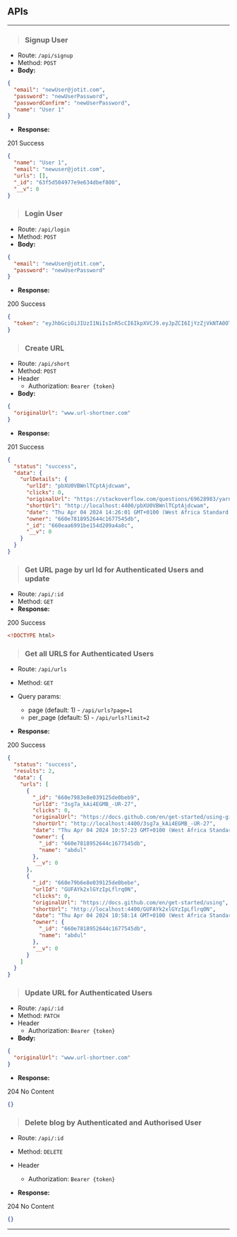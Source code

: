 ## APIs

---

> ### Signup User

- Route: `/api/signup`
- Method: `POST`
- **Body:**

```json
{
  "email": "newUser@jotit.com",
  "password": "newUserPassword",
  "passwordConfirm": "newUserPassword",
  "name": "User 1"
}
```

- **Response:**

201 Success

```json
{
  "name": "User 1",
  "email": "newuser@jotit.com",
  "urls": [],
  "_id": "63f5d504977e9e634dbef800",
  "__v": 0
}
```

> ### Login User

- Route: `/api/login`
- Method: `POST`
- **Body:**

```json
{
  "email": "newUser@jotit.com",
  "password": "newUserPassword"
}
```

- **Response:**

200 Success

```json
{
  "token": "eyJhbGciOiJIUzI1NiIsInR5cCI6IkpXVCJ9.eyJpZCI6IjYzZjVkNTA0OTc3ZTllNjM0ZGJlZjgwMCIsImVtYWlsIjoibmV3VXNlckBqb3RpdC5jb20iLCJpYXQiOjE2NzcwNTU1MzEsImV4cCI6MTY3NzA2MjczMX0.pu2704-Zk7CV0htk9FY_Hxvs3kURL4R34FFLZHcO4CU"
}
```

> ### Create URL

- Route: `/api/short`
- Method: `POST`
- Header
  - Authorization: `Bearer {token}`
- **Body:**

```json
{
  "originalUrl": "www.url-shortner.com"
}
```

- **Response:**

201 Success

```json
{
  "status": "success",
  "data": {
    "urlDetails": {
      "urlId": "pbXU0VBWnlTCptAjdcwam",
      "clicks": 0,
      "originalUrl": "https://stackoverflow.com/questions/69628983/yarn-v3-0-2-why-do-not-install-the-node-modules-folder-need-to-run-npm-install",
      "shortUrl": "http://localhost:4400/pbXU0VBWnlTCptAjdcwam",
      "date": "Thu Apr 04 2024 14:26:01 GMT+0100 (West Africa Standard Time)",
      "owner": "660e7818952644c1677545db",
      "_id": "660eaa6991be154d209a4a8c",
      "__v": 0
    }
  }
}
```

> ### Get URL page by url Id for Authenticated Users and update

- Route: `/api/:id`
- Method: `GET`
- **Response:**

200 Success

```html
<!DOCTYPE html>
```

> ### Get all URLS for Authenticated Users

- Route: `/api/urls`
- Method: `GET`
- Query params:

  - page (default: 1) - `/api/urls?page=1`
  - per_page (default: 5) - `/api/urls?limit=2`

- **Response:**

200 Success

```json
{
  "status": "success",
  "results": 2,
  "data": {
    "urls": [
      {
        "_id": "660e7983e8e039125de0beb9",
        "urlId": "3sg7a_kAi4EGMB_-UR-27",
        "clicks": 0,
        "originalUrl": "https://docs.github.com/en/get-started/using-git/getting-changes-from-a-remote-repository",
        "shortUrl": "http://localhost:4400/3sg7a_kAi4EGMB_-UR-27",
        "date": "Thu Apr 04 2024 10:57:23 GMT+0100 (West Africa Standard Time)",
        "owner": {
          "_id": "660e7818952644c1677545db",
          "name": "abdul"
        },
        "__v": 0
      },
      {
        "_id": "660e79b6e8e039125de0bebe",
        "urlId": "GUFAYk2xlGYzIpLflrq0N",
        "clicks": 0,
        "originalUrl": "https://docs.github.com/en/get-started/using",
        "shortUrl": "http://localhost:4400/GUFAYk2xlGYzIpLflrq0N",
        "date": "Thu Apr 04 2024 10:58:14 GMT+0100 (West Africa Standard Time)",
        "owner": {
          "_id": "660e7818952644c1677545db",
          "name": "abdul"
        },
        "__v": 0
      }
    ]
  }
}
```

> ### Update URL for Authenticated Users

- Route: `/api/:id`
- Method: `PATCH`
- Header
  - Authorization: `Bearer {token}`
- **Body:**

```json
{
  "originalUrl": "www.url-shortner.com"
}
```

- **Response:**

204 No Content


```json
{}
```

> ### Delete blog by Authenticated and Authorised User

- Route: `/api/:id`
- Method: `DELETE`
- Header

  - Authorization: `Bearer {token}`

- **Response:**

204 No Content

```json
{}
```

---
